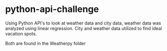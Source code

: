 # python-api-challenge
Using Python API's to look at weather data and city data, weather data was analyzed using linear regression. City and weather data utilized to find ideal vacation spots.

Both are found in the Weatherpy folder
